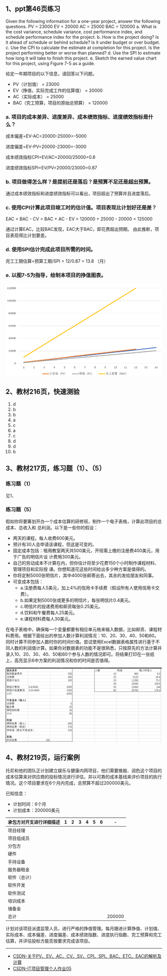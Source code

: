 ## 1、ppt第46页练习
Given the following information for a one-year project, answer the following questions.
PV = 23000 EV = 20000
AC = 25000 BAC = 120000
a. What is the cost variance, schedule variance, cost performance index, and schedule performance index for the project.
b. How is the project doing? Is it ahead of schedule or behind schedule? Is it under budget or over budget.
c. Use the CPI to calculate the estimate at completion for this project. Is the project performing better or worse than planned?
d. Use the SPI to estimate how long it will take to finish this project.
e. Sketch the earned value chart for this project, using Figure 7-5 as a guide.

给定一年期项目的以下信息，请回答以下问题。
- PV（计划值） = 23000
- EV（挣值，实际完成工作的估算值） = 20000
- AC（实际成本） = 25000
- BAC（完工预算，项目的原始总预算） = 120000

### a. 项目的成本差异、进度差异、成本绩效指标、进度绩效指标是什么？
成本偏差=EV-AC=20000-25000=-5000

进度偏差=EV-PV=20000-23000=-3000

成本绩效指标CPI=EV/AC=20000/25000=0.8

进度绩效指标SPI=EV/PV=20000/23000=0.87

### b. 项目做得怎么样？是提前还是落后？是预算不足还是超出预算。
<!-- 如何评价：CPI如果小于100则超出预算，进度绩效指标SPI小于100则落后 -->
通过成本绩效指标和进度绩效指标可以看出，项目超出了预算并且进度落后。

### c. 使用CPI计算此项目竣工时的估计值。项目表现比计划好还是差？
EAC = BAC - CV = BAC + AC - EV = 120000 + 25000 - 20000 = 125000

通过计算EAC，比较BAC发现，EAC大于BAC，即花费超出预期。
由此推断，项目表现得比计划要差。

### d. 使用SPI估计完成此项目所需的时间。
完工工期估算=预算工期/SPI = 12/0.87 = 13.8 （月）

### e. 以图7-5为指导，绘制本项目的挣值图表。
![1669527751254](image/2020118100庞晓宇第7章题目/1669527751254.png)


## 2、教材216页，快速测验
1. d
2. b
3. b
4. a
5. c
6. a
7. c
8. d
9. d
10. b


## 3、教材217页，练习题（1）、（5）

### 练习题（1）
见1、

### 练习题（5）
假如你将要筹划开办一个成本估算的研修班，制作一个电子表格，计算此项目的总成本、总收入和 总利润。以下是一些你的假设：
- 两天的课程，每人收费600美元。
- 预计有30人会申请该课程，但这是可变的。
- 固定成本包括：租用教室两天共500美元，开班需上缴的注册费400美元，用于广告的明信片设 计费用300美元。
- 自己的劳动成本不计算在内，但你估计将至少花费150个小时制作课程材料、管理项目和实际授 课。你想知道花这些时间给出多少种方案是值得的。
- 你将定制5000张明信片，其中4000张邮寄出去，其余的发给朋友和同事。
- 可变成本包括：
  - a.注册费每人5美元，加上4%的信用卡手续费（假设所有人使用信用卡交费）。
  - b.如果定制5000张或更多的明信片，每张明信片0.4美元。
  - c.明信片的投递费用和邮资每张0.25美元。
  - d.饮料和午餐费每人25美元。
  - e.课程材料费每人30美元。

在电子表格中，确保每一个变量都要有相应单元格来输入数据，比如邮资、课程材料费用。根据下面给出的参加人数计算利润情况：10、20、30、40、50和60。同时计算不同参加人数时你的时间价值。尝试使用Excel数据表格属性进行基于不同人数的利润值计算。如果你对数据表的功能不是很熟悉，只按原先的方法计算并录入10、20、30、40、50和60个参与人数的情况即可。将结果打印在一张纸上，高亮显示6中方案的利润情况和你的时间是否值得。

![1669529942909](image/2020118100庞晓宇第7章题目/1669529942909.png)


## 4、教材219页，运行案例
托尼和他的团队正计划建立娱乐与健康内网项目，他们需要推敲、润色这个项目的成本估算来对供应商的投标情况进行评估，并以可靠的成本基线来评价项目的执行情况。这个项目要求在6个月内完成，总预算不超过200000美元。

已知信息：
- 计划时间：6个月
- 计划成本：200000美元

| 承包方对开支进行详细描述 | 1   | 2   | 3   | 4   | 5   | 6   | -      |
| ------------------------ | --- | --- | --- | --- | --- | --- | ------ |
| 项目经理                 |     |     |     |     |     |     |        |
| 项目组成员               |     |     |     |     |     |     |        |
| 分包方                   |     |     |     |     |     |     |        |
| 硬件                     |     |     |     |     |     |     |        |
| 手持设备                 |     |     |     |     |     |     |        |
| 服务器租金               |     |     |     |     |     |     |        |
| 软件（总计）             |     |     |     |     |     |     |        |
| 软件开发                 |     |     |     |     |     |     |        |
| 软件测试                 |     |     |     |     |     |     |        |
| 培训成本                 |     |     |     |     |     |     |        |
| 储备金                   |     |     |     |     |     |     |        |
| 总计                     |     |     |     |     |     |     | 200000 |

计划对该项目派遣监管人员，进行严格的挣值管理。每月跟进计算挣值、计划值、实际成本、成本偏差、进度偏差、成本绩效指数、进度执行指数、完工预算和完工估算，并评估投标方能否按要求完成该项目。
<!-- END -->

---
- [CSDN-关于PV、EV、AC、CV、SV、CPI、SPI、BAC、ETC、EAC的解析及计算](https://blog.csdn.net/lijingxiaov5/article/details/124459850)
- [CSDN-IT项目管理个人作业05](https://blog.csdn.net/qiao_zhang/article/details/106761571)
